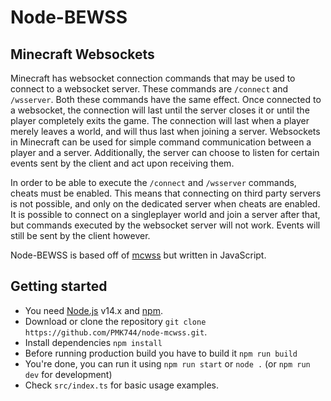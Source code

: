 # Node-BEWSS

## Minecraft Websockets
Minecraft has websocket connection commands that may be used to connect to a websocket server. These commands are `/connect` and `/wsserver`.
Both these commands have the same effect. Once connected to a websocket, the connection will last until the server closes it or until the
player completely exits the game. The connection will last when a player merely leaves a world, and will thus last when joining a server.
Websockets in Minecraft can be used for simple command communication between a player and a server. Additionally, the server can choose to
listen for certain events sent by the client and act upon receiving them.

In order to be able to execute the `/connect` and `/wsserver` commands, cheats must be enabled. This means that connecting on third party
servers is not possible, and only on the dedicated server when cheats are enabled. It is possible to connect on a singleplayer world and
join a server after that, but commands executed by the websocket server will not work. Events will still be sent by the client however.

Node-BEWSS is based off of [mcwss](https://github.com/Sandertv/mcwss) but written in JavaScript.

## Getting started

  -   You need [Node.js](https://nodejs.org) v14.x and [npm](https://www.npmjs.com).
  -   Download or clone the repository `git clone https://github.com/PMK744/node-mcwss.git`.
  -   Install dependencies `npm install`
  -   Before running production build you have to build it `npm run build`
  -   You're done, you can run it using `npm run start` or `node .` (or `npm run dev` for development)
  -   Check `src/index.ts` for basic usage examples.